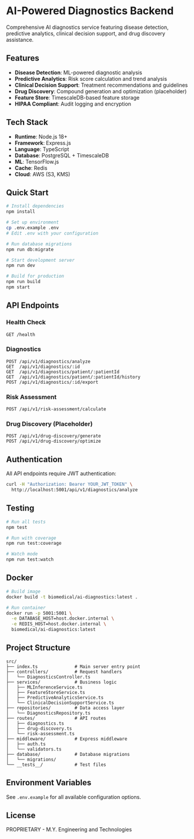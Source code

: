 # AI-Powered Diagnostics Backend

Comprehensive AI diagnostics service featuring disease detection, predictive analytics, clinical decision support, and drug discovery assistance.

## Features

- **Disease Detection**: ML-powered diagnostic analysis
- **Predictive Analytics**: Risk score calculation and trend analysis
- **Clinical Decision Support**: Treatment recommendations and guidelines
- **Drug Discovery**: Compound generation and optimization (placeholder)
- **Feature Store**: TimescaleDB-based feature storage
- **HIPAA Compliant**: Audit logging and encryption

## Tech Stack

- **Runtime**: Node.js 18+
- **Framework**: Express.js
- **Language**: TypeScript
- **Database**: PostgreSQL + TimescaleDB
- **ML**: TensorFlow.js
- **Cache**: Redis
- **Cloud**: AWS (S3, KMS)

## Quick Start

```bash
# Install dependencies
npm install

# Set up environment
cp .env.example .env
# Edit .env with your configuration

# Run database migrations
npm run db:migrate

# Start development server
npm run dev

# Build for production
npm run build
npm start
```

## API Endpoints

### Health Check
```
GET /health
```

### Diagnostics
```
POST /api/v1/diagnostics/analyze
GET  /api/v1/diagnostics/:id
GET  /api/v1/diagnostics/patient/:patientId
GET  /api/v1/diagnostics/patient/:patientId/history
POST /api/v1/diagnostics/:id/export
```

### Risk Assessment
```
POST /api/v1/risk-assessment/calculate
```

### Drug Discovery (Placeholder)
```
POST /api/v1/drug-discovery/generate
POST /api/v1/drug-discovery/optimize
```

## Authentication

All API endpoints require JWT authentication:

```bash
curl -H "Authorization: Bearer YOUR_JWT_TOKEN" \
  http://localhost:5001/api/v1/diagnostics/analyze
```

## Testing

```bash
# Run all tests
npm test

# Run with coverage
npm run test:coverage

# Watch mode
npm run test:watch
```

## Docker

```bash
# Build image
docker build -t biomedical/ai-diagnostics:latest .

# Run container
docker run -p 5001:5001 \
  -e DATABASE_HOST=host.docker.internal \
  -e REDIS_HOST=host.docker.internal \
  biomedical/ai-diagnostics:latest
```

## Project Structure

```
src/
├── index.ts              # Main server entry point
├── controllers/          # Request handlers
│   └── DiagnosticsController.ts
├── services/             # Business logic
│   ├── MLInferenceService.ts
│   ├── FeatureStoreService.ts
│   ├── PredictiveAnalyticsService.ts
│   └── ClinicalDecisionSupportService.ts
├── repositories/         # Data access layer
│   └── DiagnosticsRepository.ts
├── routes/               # API routes
│   ├── diagnostics.ts
│   ├── drug-discovery.ts
│   └── risk-assessment.ts
├── middleware/           # Express middleware
│   ├── auth.ts
│   └── validators.ts
├── database/             # Database migrations
│   └── migrations/
└── __tests__/            # Test files
```

## Environment Variables

See `.env.example` for all available configuration options.

## License

PROPRIETARY - M.Y. Engineering and Technologies
